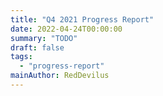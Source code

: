 ```yaml
---
title: "Q4 2021 Progress Report"
date: 2022-04-24T00:00:00
summary: "TODO"
draft: false
tags:
  - "progress-report"
mainAuthor: RedDevilus
---
```

